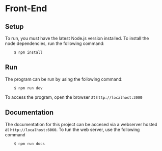 # Front-End
## Setup

To run, you must have the latest Node.js version installed. To install the node dependencies, run the following command:

```
    $ npm install
```

## Run

The program can be run by using the following command:

```
    $ npm run dev
```

To access the program, open the browser at ``` http://localhost:3000 ```

## Documentation

The documentation for this project can be accesed via a webserver hosted at ``` http://localhost:6060 ```. To tun the web server, use the following command

```
    $ npm run docs
```
